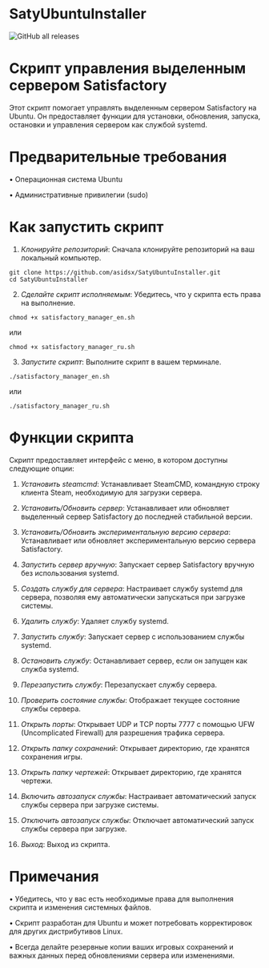 # SatyUbuntuInstaller
![GitHub all releases](https://img.shields.io/github/downloads/asidsx/SatyUbuntuInstaller/total)
# Скрипт управления выделенным сервером Satisfactory

Этот скрипт помогает управлять выделенным сервером Satisfactory на Ubuntu. Он предоставляет функции для установки, обновления, запуска, остановки и управления сервером как службой systemd.

# Предварительные требования

• Операционная система Ubuntu

• Административные привилегии (sudo)

# Как запустить скрипт

1. *Клонируйте репозиторий*: Сначала клонируйте репозиторий на ваш локальный компьютер.
```
git clone https://github.com/asidsx/SatyUbuntuInstaller.git
cd SatyUbuntuInstaller
```

2. *Сделайте скрипт исполняемым*: Убедитесь, что у скрипта есть права на выполнение.
```
chmod +x satisfactory_manager_en.sh
```

или
```
chmod +x satisfactory_manager_ru.sh
```

3. *Запустите скрипт*: Выполните скрипт в вашем терминале.
```
./satisfactory_manager_en.sh
```

или
```
./satisfactory_manager_ru.sh
```

# Функции скрипта

Скрипт предоставляет интерфейс с меню, в котором доступны следующие опции:

1. *Установить steamcmd*: Устанавливает SteamCMD, командную строку клиента Steam, необходимую для загрузки сервера.

2. *Установить/Обновить сервер*: Устанавливает или обновляет выделенный сервер Satisfactory до последней стабильной версии.

3. *Установить/Обновить экспериментальную версию сервера*: Устанавливает или обновляет экспериментальную версию сервера Satisfactory.

4. *Запустить сервер вручную*: Запускает сервер Satisfactory вручную без использования systemd.

5. *Создать службу для сервера*: Настраивает службу systemd для сервера, позволяя ему автоматически запускаться при загрузке системы.

6. *Удалить службу*: Удаляет службу systemd.

7. *Запустить службу*: Запускает сервер с использованием службы systemd.

8. *Остановить службу*: Останавливает сервер, если он запущен как служба systemd.

9. *Перезапустить службу*: Перезапускает службу сервера.

10. *Проверить состояние службы*: Отображает текущее состояние службы сервера.

11. *Открыть порты*: Открывает UDP и TCP порты 7777 с помощью UFW (Uncomplicated Firewall) для разрешения трафика сервера.

12. *Открыть папку сохранений*: Открывает директорию, где хранятся сохранения игры.

13. *Открыть папку чертежей*: Открывает директорию, где хранятся чертежи.

14. *Включить автозапуск службы*: Настраивает автоматический запуск службы сервера при загрузке системы.

15. *Отключить автозапуск службы*: Отключает автоматический запуск службы сервера при загрузке.

16. *Выход*: Выход из скрипта.

# Примечания

• Убедитесь, что у вас есть необходимые права для выполнения скрипта и изменения системных файлов.

• Скрипт разработан для Ubuntu и может потребовать корректировок для других дистрибутивов Linux.

• Всегда делайте резервные копии ваших игровых сохранений и важных данных перед обновлениями сервера или изменениями.
